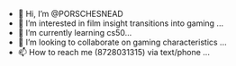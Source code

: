 - 👋 Hi, I’m @PORSCHESNEAD
- 👀 I’m interested in film insight transitions into gaming ...
- 🌱 I’m currently learning cs50...
- 💞️ I’m looking to collaborate on gaming characteristics ...
- 📫 How to reach me (8728031315) via text/phone ...

<!---
PORSCHESNEAD/PORSCHESNEAD is a ✨ special ✨ repository because its `README.md` (this file) appears on your GitHub profile.
You can click the Preview link to take a look at your changes.
--->
